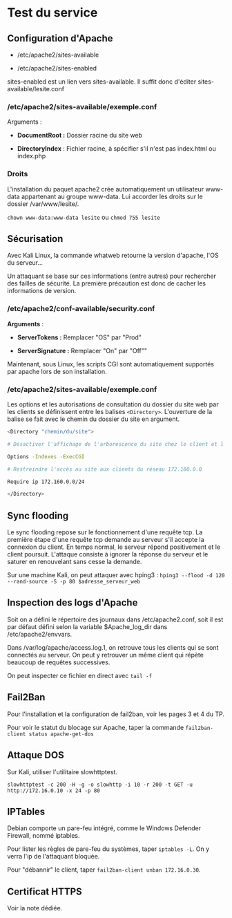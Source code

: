 # Test du service

## Configuration d'Apache

- /etc/apache2/sites-available

- /etc/apache2/sites-enabled

sites-enabled est un lien vers sites-available. Il suffit donc d'éditer sites-available/lesite.conf

### /etc/apache2/sites-available/exemple.conf

Arguments :

- **DocumentRoot :** Dossier racine du site web

- **DirectoryIndex** : Fichier racine, à spécifier s'il n'est pas index.html ou index.php

### Droits

L'installation du paquet apache2 crée automatiquement un utilisateur www-data appartenant au groupe www-data. Lui accorder les droits sur le dossier /var/www/lesite/.

``chown www-data:www-data lesite`` ou ``chmod 755 lesite``

## Sécurisation

Avec Kali Linux, la commande whatweb retourne la version d'apache, l'OS du serveur...

Un attaquant se base sur ces informations (entre autres) pour rechercher des failles de sécurité. La première précaution est donc de cacher les informations de version.

### /etc/apache2/conf-available/security.conf

**Arguments** :

- **ServerTokens :** Remplacer "OS" par "Prod"

- **ServerSignature :** Remplacer "On" par "Off""

Maintenant, sous Linux, les scripts CGI sont automatiquement supportés par apache lors de son installation.

### /etc/apache2/sites-available/exemple.conf

Les options et les autorisations de consultation du dossier du site web par les clients se définissent entre les balises `<Directory>`. L'ouverture de la balise se fait avec le chemin du dossier du site en argument.

```bash
<Directory "chemin/du/site">

# Désactiver l'affichage de l'arborescence du site chez le client et l'exécution de scripts CGI :

Options -Indexes -ExecCGI

# Restreindre l'accès au site aux clients du réseau 172.160.0.0

Require ip 172.160.0.0/24

</Directory>
```

## Sync flooding

Le sync flooding repose sur le fonctionnement d'une requête tcp. La première étape d'une requête tcp demande au serveur s'il accepte la connexion du client. En temps normal, le serveur répond positivement et le client poursuit. L'attaque consiste à ignorer la réponse du serveur et le saturer en renouvelant sans cesse la demande.

Sur une machine Kali, on peut attaquer avec hping3 : `hping3 --flood -d 120 --rand-source -S -p 80 $adresse_serveur_web`

## Inspection des logs d'Apache

Soit on a défini le répertoire des journaux dans /etc/apache2.conf, soit il est par défaut défini selon la variable $Apache_log_dir dans /etc/apache2/envvars.

Dans /var/log/apache/access.log.1, on retrouve tous les clients qui se sont connectés au serveur.
On peut y retrouver un même client qui répète beaucoup de requêtes successives.

On peut inspecter ce fichier en direct avec `tail -f`

## Fail2Ban

Pour l'installation et la configuration de fail2ban, voir les pages 3 et 4 du TP.

Pour voir le statut du blocage sur Apache, taper la commande `fail2ban-client status apache-get-dos`

## Attaque DOS

Sur Kali, utiliser l'utilitaire slowhttptest.

`slowhttptest -c 200 -H -g -o slowhttp -i 10 -r 200 -t GET -u http://172.16.0.10 -x 24 -p 80`

## IPTables

Debian comporte un pare-feu intégré, comme le Windows Defender Firewall, nommé iptables.

Pour lister les règles de pare-feu du systèmes, taper `iptables -L`. On y verra l'ip de l'attaquant bloquée.

Pour "débannir" le client, taper `fail2ban-client unban 172.16.0.30`.

## Certificat HTTPS

Voir la note dédiée.

